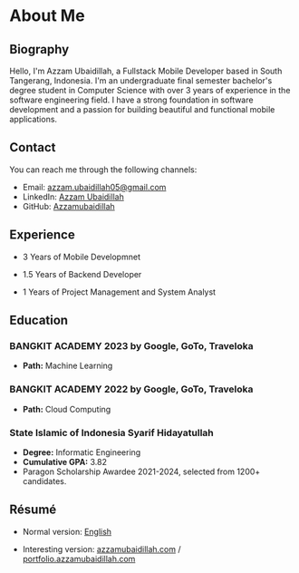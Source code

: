 # About Me

## Biography

Hello, I'm Azzam Ubaidillah, a Fullstack Mobile Developer based in South Tangerang, Indonesia. I'm an undergraduate final semester bachelor's degree student in Computer Science with over 3 years of experience in the software engineering field. I have a strong foundation in software development and a passion for building beautiful and functional mobile applications.

## Contact

You can reach me through the following channels:

- Email: [azzam.ubaidillah05@gmail.com](mailto:azzam.ubaidillah05@gmail.com)
- LinkedIn: [Azzam Ubaidillah](https://www.linkedin.com/in/your-linkedin-profile)
- GitHub: [Azzamubaidillah](https://github.com/Azzamubaidillah)

## Experience

- 3 Years of Mobile Developmnet

- 1.5 Years of Backend Developer

- 1 Years of Project Management and System Analyst

## Education

### BANGKIT ACADEMY 2023 by Google, GoTo, Traveloka
- **Path:** Machine Learning 
### BANGKIT ACADEMY 2022 by Google, GoTo, Traveloka 
- **Path:** Cloud Computing
### State Islamic of Indonesia Syarif Hidayatullah
- **Degree:** Informatic Engineering
- **Cumulative GPA:** 3.82
- Paragon Scholarship Awardee 2021-2024, selected from 1200+ candidates.

## Résumé

- Normal version: [English](https://docs.google.com/document/d/1nmG65GFLFTMBoqcy-5x9bzfWAuqfxYv7XmIXIbAi-W4/edit?usp=sharing)

- Interesting version: [azzamubaidillah.com](http://azzamubaidillah.com) / [portfolio.azzamubaidillah.com](http://portfolio.azzamubaidillah.com)